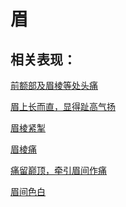 # 眉## 相关表现： [前额部及眉棱等处头痛](https://www.gmzyjc.com/search/result?wd=前额部及眉棱等处头痛)[眉上长而直，显得趾高气扬](https://www.gmzyjc.com/search/result?wd=眉上长而直，显得趾高气扬)[眉棱紧掣](https://www.gmzyjc.com/search/result?wd=眉棱紧掣)[眉棱痛](https://www.gmzyjc.com/search/result?wd=眉棱痛)[痛留巅顶，牵引眉间作痛](https://www.gmzyjc.com/search/result?wd=痛留巅顶，牵引眉间作痛)[眉间色白	](https://www.gmzyjc.com/search/result?wd=眉间色白	)